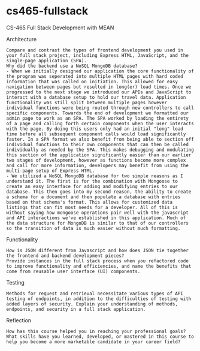 # cs465-fullstack
CS-465 Full Stack Development with MEAN

Architecture

    Compare and contrast the types of frontend development you used in your full stack project, including Express HTML, JavaScript, and the single-page application (SPA).
    Why did the backend use a NoSQL MongoDB database?
    - When we initially designed our application the core functionality of the program was seperated into multiple HTML pages with hard coded information that was called on initiation. This allowed for easy navigation between pages but resulted in long(er) load times. Once we progressed to the next stage we introduced our APIs and JavaScript to interact with a database setup to hold our travel data. Application functionality was still split between multiple pages however individual functions were being routed through new controllers to call specific components. Towards the end of development we formatted our admin page to work as an SPA. The SPA worked by loading the entirety of a page and calling forth certain components when the user interacts with the page. By doing this users only had an initial "long" load time before all subsequent component calls would load significantly faster. In a SPA format we also benefit from being able to section off individual functions to their own components that can then be called individually as needed by the SPA. This makes debugging and modulating this section of the application significantly easier than our earlier two stages of development, however as functions become more complex and call for more information, developers may benefit from using the multi-page setup of Express HTML.
    - We utilized a NoSQL MongoDB database for two simple reasons as I understand it. The first is for the combination with Mongoose to create an easy interface for adding and modifying entries to our database. This then goes into my second reason, the ability to create a schema for a document and then populate a database with entries based on that schema's format. This allows for customized data listings that can fit most needs for a developer. All of this is without saying how mongoose operations pair well with the javascript and API interactions we've established in this application. Much of the data structure for MongoDB is similar to that of our controllers so the transition of data is much easier without much formatting.

Functionality

    How is JSON different from Javascript and how does JSON tie together the frontend and backend development pieces?
    Provide instances in the full stack process when you refactored code to improve functionality and efficiencies, and name the benefits that come from reusable user interface (UI) components.

Testing

    Methods for request and retrieval necessitate various types of API testing of endpoints, in addition to the difficulties of testing with added layers of security. Explain your understanding of methods, endpoints, and security in a full stack application.

Reflection

    How has this course helped you in reaching your professional goals? What skills have you learned, developed, or mastered in this course to help you become a more marketable candidate in your career field?

